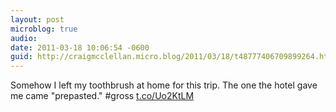 ```yaml
---
layout: post
microblog: true
audio: 
date: 2011-03-18 10:06:54 -0600
guid: http://craigmcclellan.micro.blog/2011/03/18/t48777406709899264.html
---
```

Somehow I left my toothbrush at home for this trip. The one the hotel gave me came "prepasted." #gross [t.co/Uo2KtLM](http://t.co/Uo2KtLM)
